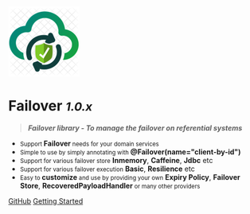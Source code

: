 ![logo](images/failover-icon.png)

# **Failover** <small>***1.0.x***</small>

> ***Failover library - To manage the failover on referential systems*** 

- <small>Support </small>**Failover**<small> needs for your domain services</small>
- <small>Simple to use by simply annotating with </small>**@Failover(name="client-by-id")**
- <small>Support for various failover store</small> **Inmemory**, **Caffeine**, **Jdbc** etc
- <small>Support for various failover execution</small> **Basic**, **Resilience** etc
- <small>Easy to </small>**customize**<small>  and use by providing your own</small> **Expiry Policy**, **Failover Store**, **RecoveredPayloadHandler**<small> or many other providers</small>

[GitHub](https://github.com/societe-generale/failover-lib)
[Getting Started](README.md)
